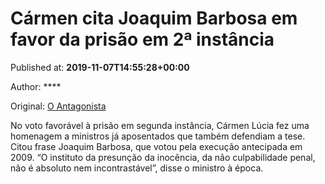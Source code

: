 
# Cármen cita Joaquim Barbosa em favor da prisão em 2ª instância

Published at: **2019-11-07T14:55:28+00:00**

Author: ****

Original: [O Antagonista](https://www.oantagonista.com/brasil/carmen-cita-joaquim-barbosa-em-favor-da-prisao-em-2a-instancia/)

No voto favorável à prisão em segunda instância, Cármen Lúcia fez uma homenagem a ministros já aposentados que também defendiam a tese.
Citou frase Joaquim Barbosa, que votou pela execução antecipada em 2009. “O instituto da presunção da inocência, da não culpabilidade penal, não é absoluto nem incontrastável”, disse o ministro à época.

